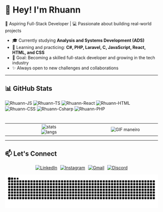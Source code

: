 # 👋 Hey! I'm Rhuann  

🚀 Aspiring Full-Stack Developer | 💻 Passionate about building real-world projects  

- 🎓 Currently studying **Analysis and Systems Development (ADS)**  
- 🌱 Learning and practicing: **C#, PHP, Laravel, C, JavaScript, React, HTML, and CSS**  
- 🎯 Goal: Becoming a skilled full-stack developer and growing in the tech industry  
- ✨ Always open to new challenges and collaborations  

---

## 📊 GitHub Stats

<div style="display: inline-block; vertical-align: middle;">

  <img align="center" alt="Rhuann-JS" height="30" width="40" src="https://cdn.jsdelivr.net/gh/devicons/devicon/icons/javascript/javascript-original.svg"/>
  <img align="center" alt="Rhuann-TS" height="30" width="40" src="https://cdn.jsdelivr.net/gh/devicons/devicon/icons/typescript/typescript-plain.svg"/>
  <img align="center" alt="Rhuann-React" height="30" width="40" src="https://cdn.jsdelivr.net/gh/devicons/devicon/icons/react/react-original.svg"/>
  <img align="center" alt="Rhuann-HTML" height="30" width="40" src="https://cdn.jsdelivr.net/gh/devicons/devicon/icons/html5/html5-original.svg"/>
  <img align="center" alt="Rhuann-CSS" height="30" width="40" src="https://cdn.jsdelivr.net/gh/devicons/devicon/icons/css3/css3-original.svg"/>
  <img align="center" alt="Rhuann-Csharp" height="30" width="40" src="https://cdn.jsdelivr.net/gh/devicons/devicon/icons/csharp/csharp-original.svg"/>
  <img align="center" alt="Rhuann-PHP" height="30" width="40" src="https://cdn.jsdelivr.net/gh/devicons/devicon/icons/php/php-original.svg"/>
</div>

#





<table width="100%" >
  <tr>
    <td width ="600vw" align ="center">
      <img src="https://github-readme-stats.vercel.app/api?username=Rhuann01&show_icons=true&theme=radical" alt="stats" height="160"/>
      <br>
      <img src="https://github-readme-stats.vercel.app/api/top-langs/?username=Rhuann01&layout=compact&theme=radical" alt="langs" height="160"/>
    </td>
    <td  width ="400vw" align ="center" >
      <img src="https://media1.tenor.com/m/4rfM1SpRJDYAAAAC/robin-robin-one-piece.gif" alt="GIF maneiro"/>
    </td>
  </tr>
</table>

---

## 📫 Let's Connect  
<p align="start" style="display: flex; gap: 10px; justify-content: center; align-items: center;">
  <a href="https://www.linkedin.com/in/francisco-rhuann-837896300/" target="_blank">
    <img src="https://img.shields.io/badge/-LinkedIn-0A66C2?style=for-the-badge&logo=linkedin&logoColor=white" alt="LinkedIn">
  </a>
  <a href="https://www.instagram.com/f.rhuu" target="_blank">
    <img src="https://img.shields.io/badge/-Instagram-E4405F?style=for-the-badge&logo=instagram&logoColor=white" alt="Instagram">
  </a>
  <a href="mailto:rhuann2006@gmail.com" target="_blank">
    <img src="https://img.shields.io/badge/-Gmail-D14836?style=for-the-badge&logo=gmail&logoColor=white" alt="Gmail">
  </a>
  <a href="https://discord.gg/rhuann8748" target="_blank">
    <img src="https://img.shields.io/badge/-Discord-7289DA?style=for-the-badge&logo=discord&logoColor=white" alt="Discord">
  </a>
</p>

<picture>
  <source media="(prefers-color-scheme: dark)" srcset="https://raw.githubusercontent.com/Rhuann01/Rhuann01/output/github-contribution-snake-dark.svg">
  <source media="(prefers-color-scheme: light)" srcset="https://raw.githubusercontent.com/Rhuann01/Rhuann01/output/github-contribution-snake.svg">
  <img alt="Snake animation" src="https://raw.githubusercontent.com/Rhuann01/Rhuann01/output/github-contribution-snake.svg">
</picture>


